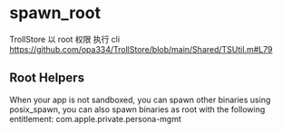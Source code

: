 # spawn_root

TrollStore 以 root 权限 执行 cli
https://github.com/opa334/TrollStore/blob/main/Shared/TSUtil.m#L79

## Root Helpers

When your app is not sandboxed, you can spawn other binaries using posix_spawn, you can also spawn binaries as root with the following entitlement:
<key>com.apple.private.persona-mgmt</key>
<true/>
